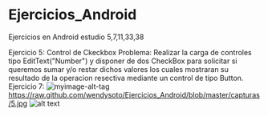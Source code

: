 # Ejercicios_Android
Ejercicios en Android estudio 5,7,11,33,38

Ejercicio 5: Control de  Ckeckbox
Problema: Realizar la carga de controles tipo EditText("Number") y disponer de dos CheckBox para solicitar si queremos sumar y/o restar dichos valores los cuales mostraran
su resultado de la operacion resectiva  mediante un control de tipo Button. 
Ejercicio 7: 
 ![myimage-alt-tag](https://github.com/wendysoto/Ejercicios_Android/blob/master/capturas/5.jpg) 
https://raw.github.com/wendysoto/Ejercicios_Android/blob/master/capturas/5.jpg
 ![alt text](https://raw.github.com/wendysoto/Ejercicios_Android/blob/master/capturas/5.jpg) 



